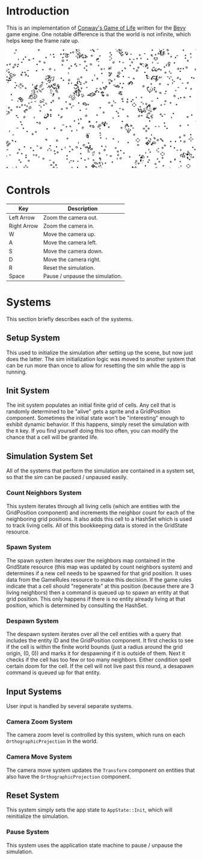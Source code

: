 # Introduction

This is an implementation of [Conway's Game of Life](https://en.wikipedia.org/wiki/Conway%27s_Game_of_Life) written for the [Bevy](https://bevyengine.org) game engine. One notable difference is that the world is not infinite, which helps keep the frame rate up.

![Game of Life screenshot](game_of_life.png)

# Controls

| Key | Description |
| --- | ----------- |
| Left Arrow | Zoom the camera out. |
| Right Arrow | Zoom the camera in. |
| W | Move the camera up. |
| A | Move the camera left. |
| S | Move the camera down. |
| D | Move the camera right. |
| R | Reset the simulation. |
| Space | Pause / unpause the simulation. |

# Systems

This section briefly describes each of the systems.

## Setup System

This used to initialize the simulation after setting up the scene, but now just does the latter. The sim initialization logic was moved to another system that can be run more than once to allow for resetting the sim while the app is running.

## Init System

The init system populates an initial finite grid of cells. Any cell that is randomly determined to be "alive" gets a sprite and a GridPosition component. Sometimes the initial state won't be "interesting" enough to exhibit dynamic behavior. If this happens, simply reset the simulation with the `R` key. If you find yourself doing this too often, you can modify the chance that a cell will be granted life.

## Simulation System Set

All of the systems that perform the simulation are contained in a system set, so that the sim can be paused / unpaused easily.

### Count Neighbors System

This system iterates through all living cells (which are entities with the GridPosition component) and increments the neighbor count for each of the neighboring grid positions. It also adds this cell to a HashSet which is used to track living cells. All of this bookkeeping data is stored in the GridState resource.

### Spawn System

The spawn system iterates over the neighbors map contained in the GridState resource (this map was updated by count neighbors system) and determines if a new cell needs to be spawned for that grid position. It uses data from the GameRules resource to make this decision. If the game rules indicate that a cell should "regenerate" at this position (because there are 3 living neighbors) then a command is queued up to spawn an entity at that grid position. This only happens if there is no entity already living at that position, which is determined by consulting the HashSet.

### Despawn System

The despawn system iterates over all the cell entities with a query that includes the entity ID and the GridPosition component. It first checks to see if the cell is within the finite world bounds (just a radius around the grid origin, (0, 0)) and marks it for despawning if it is outside of them. Next it checks if the cell has too few or too many neighbors. Either condition spell certain doom for the cell. If the cell will not live past this round, a desapawn command is queued up for that entity.

## Input Systems

User input is handled by several separate systems.

### Camera Zoom System

The camera zoom level is controlled by this system, which runs on each `OrthographicProjection` in the world.

### Camera Move System

The camera move system updates the `Transform` component on entities that also have the `OrthographicProjection` component.

## Reset System

This system simply sets the app state to `AppState::Init`, which will reinitialize the simulation.

### Pause System

This system uses the application state machine to pause / unpause the simulation.